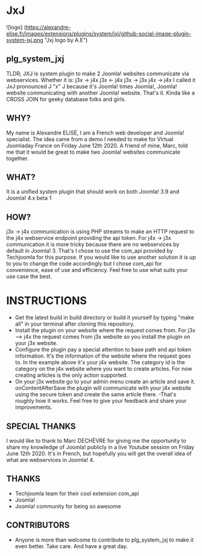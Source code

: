 # JxJ

![logo] (https://alexandre-elise.fr/images/extensions/plugins/system/jxj/github-social-image-plugin-system-jxj.png "Jxj logo by A.E")

## plg_system_jxj
TLDR; JXJ is system plugin to make 2 Joomla! websites communicate via webservices.
Whether it is:
j3x -> j4x
j3x <- j4x
j3x -> j3x
j4x -> j4x
I called it JxJ pronounced J "x" J because it's Joomla! times Joomla!, Joomla! website communicating with another Joomla! website. That's it. Kinda like a CROSS JOIN for geeky database folks and girls.


## WHY?
My name is Alexandre ELISÉ, I am a French web developer and Joomla! specialist. The idea came from a demo I needed to make for Virtual Joomladay France on Friday June 12th 2020. A friend of mine, Marc, told me that it would be great to make two Joomla! websites communicate together. 

## WHAT?
It is a unified system plugin that should work on both Joomla! 3.9 and Joomla! 4.x beta 1

## HOW?
j3x -> j4x communication is using PHP streams to make an HTTP request to the j4x webservice endpoint providing the api token.
For j4x -> j3x communication it is more tricky because there are no webservices by default in Joomla! 3. That's I chose to use the com_api provided by Techjoomla for this purpose. If you would like to use another solution it is up to you to change the code accordingly but I chose com_api for convenience, ease of use and efficiency. Feel free to use what suits your use case the best.

# INSTRUCTIONS
- Get the latest build in build directory or build it yourself by typing "make all" in your terminal after cloning this repository.
- Install the plugin on your website where the request comes from. For j3x --> j4x the request comes from j3x website so you install the plugin on your j3x website.
- Configure the plugin pay a special attention to base path and api token information. It's the information of the website where the request goes to. In the example above it's your j4x website. The category id is the category on the j4x website where you want to create articles. For now creating articles is the only action supported.
- On your j3x website go to your admin menu create an article and save it.
onContentAfterSave the plugin will communicate with your j4x website using the secure token and create the same article there.
-That's roughly how it works. Feel free to give your feedback and share your improvements.





## SPECIAL THANKS
I would like to thank to Marc DECHÈVRE for giving me the opportunity to share my knowledge of Joomla! publicly in a live Youtube session on Friday June 12th 2020. It's in French, but hopefully you will get the overall idea of what are webservices in Joomla! 4.

## THANKS
- Techjoomla team for their cool extension com_api
- Joomla!
- Joomla! community for being so awesome

## CONTRIBUTORS
- Anyone is more than welcome to contribute to plg_system_jxj to make it even better. 
Take care. And have a great day.
